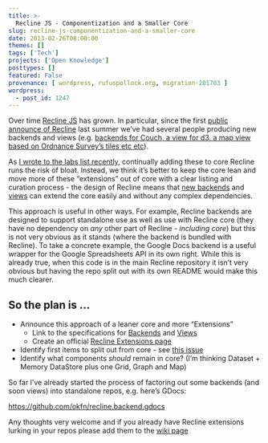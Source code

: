 ```yaml
---
title: >-
  Recline JS - Componentization and a Smaller Core
slug: recline-js-componentization-and-a-smaller-core
date: 2013-02-26T08:00:00
themes: []
tags: ['Tech']
projects: ['Open Knowledge']
posttypes: []
featured: False
provenance: [ wordpress, rufuspollock.org, migration-201703 ]
wordpress:
  - post_id: 1247
---
```


<p>Over time <a href="http://okfnlabs.org/recline/">Recline JS</a> has grown. In particular, since the first <a href="http://blog.okfn.org/2012/07/05/announcing-recline-js-a-javascript-library-for-building-data-applications-in-the-browser/">public
announce of Recline</a> last summer we’ve had several people producing
new backends and views (e.g.  <a href="https://github.com/okfn/recline/wiki/Extensions">backends for Couch, a view for d3, a map view
based on Ordnance Survey’s tiles etc etc</a>).</p>

<p>As <a href="http://lists.okfn.org/pipermail/okfn-labs/2013-February/000638.html">I wrote to the labs list recently</a>, continually adding these to
core Recline runs the risk of bloat. Instead, we think it’s better to keep the
core lean and move more of these “extensions” out of core with a clear listing
and curation process - the design of Recline means that <a href="http://okfnlabs.org/recline/docs/backends.html">new backends</a> and
<a href="http://okfnlabs.org/recline/docs/views.html">views</a> can extend the core easily and without any complex dependencies.</p>

<p>This approach is useful in other ways. For example, Recline backends are
designed to support standalone use as well as use with Recline core (they have
no dependency on <em>any</em> other part of Recline - <em>including core</em>) but this is
not very obvious as it stands (where the backend is bundled with Recline). To
take a concrete example, the Google Docs backend is a useful wrapper for the
Google Spreadsheets API in its own right. While this is already true, when this
code is in the main Recline repository it isn’t very obvious but having the
repo split out with its own README would make this much clearer.</p>

<h2 id="so-the-plan-is-">So the plan is …</h2>

<ul>
  <li>Announce this approach of a leaner core and more “Extensions”
    <ul>
      <li>Link to the specifications for <a href="http://okfnlabs.org/recline/docs/backends.html">Backends</a> and <a href="http://okfnlabs.org/recline/docs/views.html">Views</a></li>
      <li>Create an official <a href="https://github.com/okfn/recline/wiki/Extensions">Recline Extensions page</a></li>
    </ul>
  </li>
  <li>Identify first items to split out from core - see <a href="https://github.com/okfn/recline/issues/314">this issue</a></li>
  <li>Identify what components <em>should</em> remain in core? (I’m thinking Dataset +
Memory DataStore plus one Grid, Graph and Map)</li>
</ul>

<p>So far I’ve already started the process of factoring out some backends (and
soon views) into standalone repos, e.g. here’s GDocs:</p>

<p><a href="https://github.com/okfn/recline.backend.gdocs">https://github.com/okfn/recline.backend.gdocs</a></p>

<p>Any thoughts very welcome and if you already have Recline extensions lurking in
your repos please add them to the <a href="https://github.com/okfn/recline/wiki/Extensions">wiki page</a></p>



